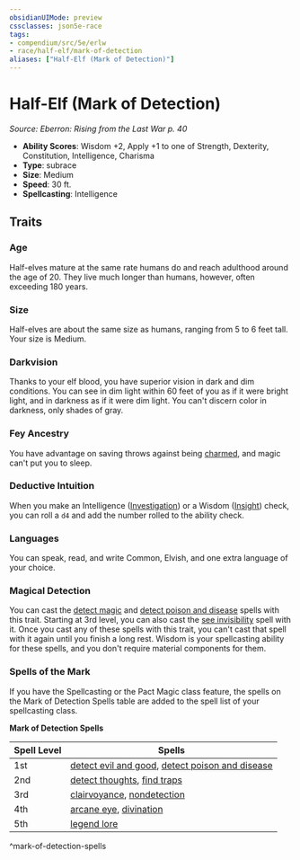 ```yaml
---
obsidianUIMode: preview
cssclasses: json5e-race
tags:
- compendium/src/5e/erlw
- race/half-elf/mark-of-detection
aliases: ["Half-Elf (Mark of Detection)"]
---
```

# Half-Elf (Mark of Detection)
*Source: Eberron: Rising from the Last War p. 40*  

- **Ability Scores**: Wisdom +2, Apply +1 to one of Strength, Dexterity, Constitution, Intelligence, Charisma
- **Type**: subrace
- **Size**: Medium
- **Speed**: 30 ft.
- **Spellcasting**: Intelligence

## Traits

### Age

Half-elves mature at the same rate humans do and reach adulthood around the age of 20. They live much longer than humans, however, often exceeding 180 years.

### Size

Half-elves are about the same size as humans, ranging from 5 to 6 feet tall. Your size is Medium.

### Darkvision

Thanks to your elf blood, you have superior vision in dark and dim conditions. You can see in dim light within 60 feet of you as if it were bright light, and in darkness as if it were dim light. You can't discern color in darkness, only shades of gray.

### Fey Ancestry

You have advantage on saving throws against being [charmed](_conditions.md#charmed), and magic can't put you to sleep.

### Deductive Intuition

When you make an Intelligence ([Investigation](_skills.md#Investigation)) or a Wisdom ([Insight](_skills.md#Insight)) check, you can roll a `d4` and add the number rolled to the ability check.

### Languages

You can speak, read, and write Common, Elvish, and one extra language of your choice.

### Magical Detection

You can cast the [detect magic](compendium/spells/detect-magic.md) and [detect poison and disease](compendium/spells/detect-poison-and-disease.md) spells with this trait. Starting at 3rd level, you can also cast the [see invisibility](compendium/spells/see-invisibility.md) spell with it. Once you cast any of these spells with this trait, you can't cast that spell with it again until you finish a long rest. Wisdom is your spellcasting ability for these spells, and you don't require material components for them.

### Spells of the Mark

If you have the Spellcasting or the Pact Magic class feature, the spells on the Mark of Detection Spells table are added to the spell list of your spellcasting class.

**Mark of Detection Spells**

| Spell Level | Spells |
|-------------|--------|
| 1st | [detect evil and good](compendium/spells/detect-evil-and-good.md), [detect poison and disease](compendium/spells/detect-poison-and-disease.md) |
| 2nd | [detect thoughts](compendium/spells/detect-thoughts.md), [find traps](compendium/spells/find-traps.md) |
| 3rd | [clairvoyance](compendium/spells/clairvoyance.md), [nondetection](compendium/spells/nondetection.md) |
| 4th | [arcane eye](compendium/spells/arcane-eye.md), [divination](compendium/spells/divination.md) |
| 5th | [legend lore](compendium/spells/legend-lore.md) |
^mark-of-detection-spells